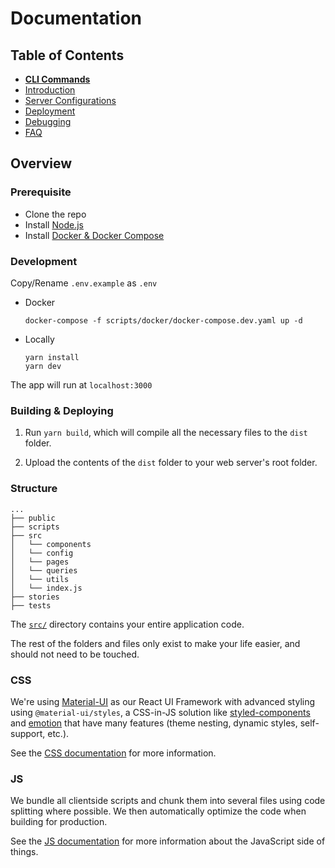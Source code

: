 # Documentation

## Table of Contents

* [**CLI Commands**](general/commands.md)
* [Introduction ](general/introduction.md)
* [Server Configurations](general/server-configs.md)
* [Deployment](general/deployment.md)
* [Debugging](general/debugging.md)
* [FAQ](general/faq.md)

## Overview

### Prerequisite

* Clone the repo
* Install [Node.js](https://nodejs.org/en/)
* Install [Docker & Docker Compose](https://docs.docker.com/v17.09/engine/installation/)

### Development

Copy/Rename `.env.example` as `.env`

* Docker

    ```Shell
    docker-compose -f scripts/docker/docker-compose.dev.yaml up -d
    ```
* Locally

    ```Shell
    yarn install
    yarn dev
    ```

The app will run at `localhost:3000`

### Building & Deploying

1.  Run `yarn build`, which will compile all the necessary files to the
    `dist` folder.

2.  Upload the contents of the `dist` folder to your web server's root folder.

### Structure

    ...
    ├── public
    ├── scripts
    ├── src
    │   └── components
    │   └── config
    │   └── pages
    │   └── queries
    │   └── utils
    │   └── index.js
    ├── stories
    ├── tests

The [`src/`](https://github.com/zebraxid/react-starter/src) directory contains your entire application code.

The rest of the folders and files only exist to make your life easier, and
should not need to be touched.

### CSS

We're using [Material-UI](https://material-ui.com/getting-started/installation/) as our React UI Framework with advanced styling using `@material-ui/styles`, a CSS-in-JS solution like [styled-components](https://www.styled-components.com/) and [emotion](https://emotion.sh/) that have many features (theme nesting, dynamic styles, self-support, etc.).

See the [CSS documentation](./css/README.md) for more information.

### JS

We bundle all clientside scripts and chunk them into several files using
code splitting where possible. We then automatically optimize the code when
building for production.

See the [JS documentation](./js/README.md) for more information about the
JavaScript side of things.
